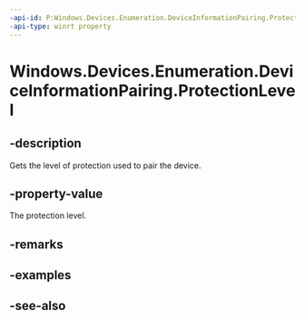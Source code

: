 ```yaml
---
-api-id: P:Windows.Devices.Enumeration.DeviceInformationPairing.ProtectionLevel
-api-type: winrt property
---
```


<!-- Property syntax
public Windows.Devices.Enumeration.DevicePairingProtectionLevel ProtectionLevel { get; }
-->

# Windows.Devices.Enumeration.DeviceInformationPairing.ProtectionLevel

## -description
Gets the level of protection used to pair the device.

## -property-value
The protection level.

## -remarks

## -examples

## -see-also
